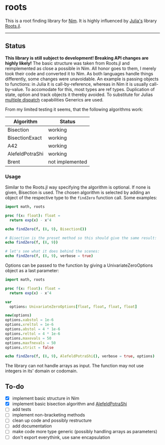 # roots

This is a root finding library for [Nim](https://nim-lang.org). It is highly influenced by [Julia's](https://julialang.org) library [Roots.jl](https://github.com/JuliaMath/Roots.jl). 

-----------------------------------------------------------


## Status

**This library is still subject to development! Breaking API changes are highly likely!**
The basic structure was taken from Roots.jl and reimplemented as close a possible in Nim. All honor goes to them, I merely took their code and converted it to Nim.
As both languages handle things differently, some changes were unavoidable. An example is passing objects to functions: in Julia it is call-by-reference, whereas in Nim it is usually call-by-value. To accomodate for this, most types are ref types. Duplication of state, option and track objects it thereby avoided. To substitute for Julias [multiple dispatch](https://en.wikipedia.org/wiki/Multiple_dispatch) capabilities Generics are used.

From my limited testing it seems, that the following algorithms work:

| Algorithm        | Status            |
|------------------|-------------------|
|Bisection         | working           |
|BisectionExact    | working           |
|A42               | working           |
|AlefeldPotraShi   | working           |
|Brent             | not implemented   | 



### Usage

Similar to the Roots.jl way specifying the algorithm is optional. If none is given, Bisection is used.
The chosen algorithm is selected by adding an object of the respective type to the `findZero` function call.
Some examples:

```nim
import math, roots

proc f(x: float): float =
  return exp(x) - x^4

echo findZero(f, (8, 9), Bisection())

# Bisection is the preset method so this should give the same result:
echo findZero(f, (8, 9))

# let's see what it does behind the scenes:
echo findZero(f, (8, 9), verbose = true)
```

Options can be passed to the function by giving a UnivariateZeroOptions object as a last parameter:

```nim
import math, roots

proc f(x: float): float =
  return exp(x) - x^4

var
  options: UnivariateZeroOptions[float, float, float, float]

new(options)
options.xabstol = 1e-6
options.xreltol = 1e-6
options.abstol = 4 * 1e-6
options.reltol = 4 * 1e-6
options.maxevals = 50
options.maxfnevals = 50
options.strict = false

echo findZero(f, (8, 9), AlefeldPotraShi(), verbose = true, options)
```

The library can not handle arrays as input. The function may not use integers in its' domain or codomain.

## To-do

- [x] implement basic structure in Nim
- [x] implement basic bisection algorithm and [AlefeldPotraShi](https://dx.doi.org/10.1090/s0025-5718-1993-1192965-2)
- [ ] add tests
- [ ] implement non-bracketing methods
- [ ] clean up code and possibly restructure
- [ ] add documentation
- [ ] make code more type generic (possibly handling arrays as parameters)
- [ ] don't export everythink, use sane encapsulation
